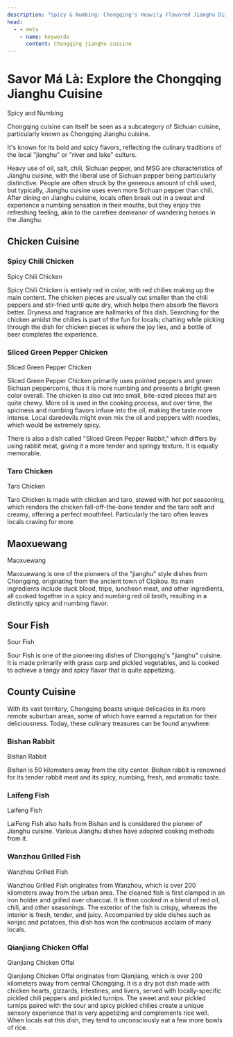 ```yaml
---
description: "Spicy & Numbing: Chongqing's Heavily Flavored Jianghu Dishes – Essential Eats for Your Trip Including Chongqing Spicy Chicken and More."
head:
  - - meta
    - name: keywords
      content: Chongqing jianghu cuisine
---
```


# Savor Má Là: Explore the Chongqing Jianghu Cuisine

<Chinese word="麻辣">
<template #pinyin>má là</template>
Spicy and Numbing
</Chinese>

Chongqing cuisine can itself be seen as a subcategory of Sichuan cuisine, particularly known as Chongqing Jianghu cuisine.

It's known for its bold and spicy flavors, reflecting the culinary traditions of the local "jianghu" or "river and lake" culture.

Heavy use of oil, salt, chili, Sichuan pepper, and MSG are characteristics of Jianghu cuisine, with the liberal use of Sichuan pepper being particularly distinctive. People are often struck by the generous amount of chili used, but typically, Jianghu cuisine uses even more Sichuan pepper than chili. After dining on Jianghu cuisine, locals often break out in a sweat and experience a numbing sensation in their mouths, but they enjoy this refreshing feeling, akin to the carefree demeanor of wandering heroes in the Jianghu.

## Chicken Cuisine

### Spicy Chili Chicken

<Chinese word="辣子鸡">
<template #pinyin>là zǐ jī</template>
Spicy Chili Chicken
</Chinese>

Spicy Chili Chicken is entirely red in color, with red chilies making up the main content. The chicken pieces are usually cut smaller than the chili peppers and stir-fried until quite dry, which helps them absorb the flavors better. Dryness and fragrance are hallmarks of this dish. Searching for the chicken amidst the chilies is part of the fun for locals; chatting while picking through the dish for chicken pieces is where the joy lies, and a bottle of beer completes the experience.

### Sliced Green Pepper Chicken

<Chinese word="尖椒鸡">
<template #pinyin>jiān jiāo jī</template>
Sliced Green Pepper Chicken
</Chinese>

Sliced Green Pepper Chicken primarily uses pointed peppers and green Sichuan peppercorns, thus it is more numbing and presents a bright green color overall. The chicken is also cut into small, bite-sized pieces that are quite chewy. More oil is used in the cooking process, and over time, the spiciness and numbing flavors infuse into the oil, making the taste more intense. Local daredevils might even mix the oil and peppers with noodles, which would be extremely spicy.

There is also a dish called "Sliced Green Pepper Rabbit," which differs by using rabbit meat, giving it a more tender and springy texture. It is equally memorable.

<YouTube link="https://youtu.be/rNs1n45_xfk?si=-06fiV4QdaCcUfzU">
<template #cover><img src="../../assets/youtube/lost-the-sense-of-taste.jpg" alt="lost the sense of taste" /></template>
<template #title>lost the sense of taste | فقدت حاسة التذوق بسبب الفلفل </template>
<template #author>Lao Wang in China</template>
<template #description>In an ancient inn in Chongqing, a table full of Jianghu cuisine, where the spiciness erases all worries! It's spicy enough to make your face expressive and lose your sense of taste! But it's so good, it's really delicious.</template>
</YouTube>

### Taro Chicken

<Chinese word="芋儿鸡">
<template #pinyin>yù ér jī</template>
Taro Chicken
</Chinese>

Taro Chicken is made with chicken and taro, stewed with hot pot seasoning, which renders the chicken fall-off-the-bone tender and the taro soft and creamy, offering a perfect mouthfeel. Particularly the taro often leaves locals craving for more.

## Maoxuewang

<Chinese word="毛血旺">
<template #pinyin>máo xuè wàng</template>
Maoxuewang
</Chinese>

Maoxuewang is one of the pioneers of the "jianghu" style dishes from Chongqing, originating from the ancient town of Ciqikou. Its main ingredients include duck blood, tripe, luncheon meat, and other ingredients, all cooked together in a spicy and numbing red oil broth, resulting in a distinctly spicy and numbing flavor.

## Sour Fish

<Chinese word="酸菜鱼">
<template #pinyin>suān cài yú</template>
Sour Fish
</Chinese>

Sour Fish is one of the pioneering dishes of Chongqing's "jianghu" cuisine. It is made primarily with grass carp and pickled vegetables, and is cooked to achieve a tangy and spicy flavor that is quite appetizing.

## County Cuisine

With its vast territory, Chongqing boasts unique delicacies in its more remote suburban areas, some of which have earned a reputation for their deliciousness. Today, these culinary treasures can be found anywhere.

### Bishan Rabbit

<Chinese word="璧山兔">
<template #pinyin>bì shān tù</template>
Bishan Rabbit
</Chinese>

Bishan is 50 kilometers away from the city center. Bishan rabbit is renowned for its tender rabbit meat and its spicy, numbing, fresh, and aromatic taste.

### Laifeng Fish

<Chinese word="来凤鱼">
<template #pinyin>lái fèng yú</template>
Laifeng Fish
</Chinese>

LaiFeng Fish also hails from Bishan and is considered the pioneer of Jianghu cuisine. Various Jianghu dishes have adopted cooking methods from it.

### Wanzhou Grilled Fish

<Chinese word="万州烤鱼">
<template #pinyin>wàn zhōu kǎo yú</template>
Wanzhou Grilled Fish
</Chinese>

Wanzhou Grilled Fish originates from Wanzhou, which is over 200 kilometers away from the urban area. The cleaned fish is first clamped in an iron holder and grilled over charcoal. It is then cooked in a blend of red oil, chili, and other seasonings. The exterior of the fish is crispy, whereas the interior is fresh, tender, and juicy. Accompanied by side dishes such as konjac and potatoes, this dish has won the continuous acclaim of many locals. 

### Qianjiang Chicken Offal

<Chinese word="黔江鸡杂">
<template #pinyin>qián jiāng jī zá</template>
Qianjiang Chicken Offal
</Chinese>

Qianjiang Chicken Offal originates from Qianjiang, which is over 200 kilometers away from central Chongqing. It is a dry pot dish made with chicken hearts, gizzards, intestines, and livers, served with locally-specific pickled chili peppers and pickled turnips. The sweet and sour pickled turnips paired with the sour and spicy pickled chilies create a unique sensory experience that is very appetizing and complements rice well. When locals eat this dish, they tend to unconsciously eat a few more bowls of rice. 
